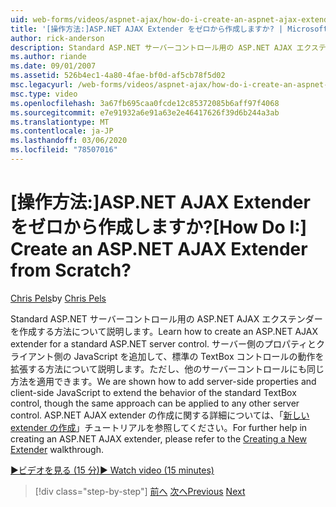 ```yaml
---
uid: web-forms/videos/aspnet-ajax/how-do-i-create-an-aspnet-ajax-extender-from-scratch
title: '[操作方法:]ASP.NET AJAX Extender をゼロから作成しますか? | Microsoft Docs'
author: rick-anderson
description: Standard ASP.NET サーバーコントロール用の ASP.NET AJAX エクステンダーを作成する方法について説明します。 サーバー側のプロパティとクライアント側の JavaScript を追加する方法について説明します...
ms.author: riande
ms.date: 09/01/2007
ms.assetid: 526b4ec1-4a80-4fae-bf0d-af5cb78f5d02
msc.legacyurl: /web-forms/videos/aspnet-ajax/how-do-i-create-an-aspnet-ajax-extender-from-scratch
msc.type: video
ms.openlocfilehash: 3a67fb695caa0fcde12c85372085b6aff97f4068
ms.sourcegitcommit: e7e91932a6e91a63e2e46417626f39d6b244a3ab
ms.translationtype: MT
ms.contentlocale: ja-JP
ms.lasthandoff: 03/06/2020
ms.locfileid: "78507016"
---
```

# <a name="how-do-i-create-an-aspnet-ajax-extender-from-scratch"></a><span data-ttu-id="df401-105">[操作方法:]ASP.NET AJAX Extender をゼロから作成しますか?</span><span class="sxs-lookup"><span data-stu-id="df401-105">[How Do I:] Create an ASP.NET AJAX Extender from Scratch?</span></span>

<span data-ttu-id="df401-106">[Chris Pels](https://twitter.com/chrispels)</span><span class="sxs-lookup"><span data-stu-id="df401-106">by [Chris Pels](https://twitter.com/chrispels)</span></span>

<span data-ttu-id="df401-107">Standard ASP.NET サーバーコントロール用の ASP.NET AJAX エクステンダーを作成する方法について説明します。</span><span class="sxs-lookup"><span data-stu-id="df401-107">Learn how to create an ASP.NET AJAX extender for a standard ASP.NET server control.</span></span> <span data-ttu-id="df401-108">サーバー側のプロパティとクライアント側の JavaScript を追加して、標準の TextBox コントロールの動作を拡張する方法について説明します。ただし、他のサーバーコントロールにも同じ方法を適用できます。</span><span class="sxs-lookup"><span data-stu-id="df401-108">We are shown how to add server-side properties and client-side JavaScript to extend the behavior of the standard TextBox control, though the same approach can be applied to any other server control.</span></span> <span data-ttu-id="df401-109">ASP.NET AJAX extender の作成に関する詳細については、「[新しい extender の作成](../../overview/ajax-control-toolkit/getting-started/creating-a-custom-ajax-control-toolkit-control-extender-cs.md)」チュートリアルを参照してください。</span><span class="sxs-lookup"><span data-stu-id="df401-109">For further help in creating an ASP.NET AJAX extender, please refer to the [Creating a New Extender](../../overview/ajax-control-toolkit/getting-started/creating-a-custom-ajax-control-toolkit-control-extender-cs.md) walkthrough.</span></span>

[<span data-ttu-id="df401-110">&#9654;ビデオを見る (15 分)</span><span class="sxs-lookup"><span data-stu-id="df401-110">&#9654; Watch video (15 minutes)</span></span>](https://channel9.msdn.com/Blogs/ASP-NET-Site-Videos/how-do-i-create-an-aspnet-ajax-extender-from-scratch)

> [!div class="step-by-step"]
> <span data-ttu-id="df401-111">[前へ](how-do-i-trigger-an-updatepanel-refresh-from-a-dropdownlist-control.md)
> [次へ](how-do-i-build-custom-server-controls-that-work-with-or-without-aspnet-ajax.md)</span><span class="sxs-lookup"><span data-stu-id="df401-111">[Previous](how-do-i-trigger-an-updatepanel-refresh-from-a-dropdownlist-control.md)
[Next](how-do-i-build-custom-server-controls-that-work-with-or-without-aspnet-ajax.md)</span></span>
